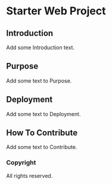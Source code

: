 # Starter Web Project

## Introduction
Add some Introduction text.

## Purpose
Add some text to Purpose.

## Deployment
Add some text to Deployment.

## How To Contribute
Add some text to Contribute.

### Copyright
All rights reserved.
